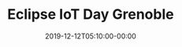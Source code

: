 ---
title: "Eclipse IoT Day Grenoble"
date: 2019-12-12T05:10:00-00:00
link: "https://wiki.eclipse.org/Eclipse_IoT_Day_Grenoble_2020"
categories: ["events"]
event_date: February 14, 2020
expire_date: 2020-02-15T00:00:00-00:00
location: Grenoble, France
---